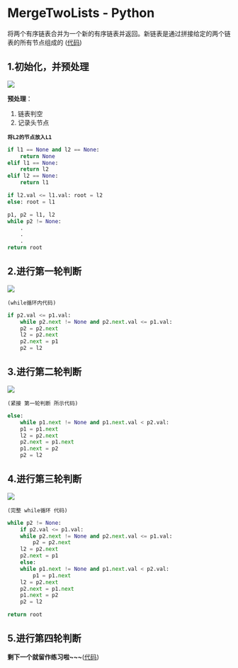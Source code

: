 [m-initial]:https://github.com/TimeSoil/Daily-Tech/blob/4141df26ade702bed9399963aeedcde7a234e764/LeetCode/simple/screenshots/mergeTwoLists/mergeTwoLists-mergeTwoLists-initial.png?raw=true

[m-first-step]:https://github.com/TimeSoil/Daily-Tech/blob/4141df26ade702bed9399963aeedcde7a234e764/LeetCode/simple/screenshots/mergeTwoLists/mergeTwoLists-mergeTwoLists-first-step.png

[m-second-step]:https://github.com/TimeSoil/Daily-Tech/blob/4141df26ade702bed9399963aeedcde7a234e764/LeetCode/simple/screenshots/mergeTwoLists/mergeTwoLists-mergeTwoLists-second-step.png

[m-third-step]:https://github.com/TimeSoil/Daily-Tech/blob/4141df26ade702bed9399963aeedcde7a234e764/LeetCode/simple/screenshots/mergeTwoLists/mergeTwoLists-mergeTwoLists-third-step.png
[m-code]:https://github.com/TimeSoil/Daily-Tech/blob/180b1c7f1a66e17c0cfbef9f8e1d77c732859bd8/LeetCode/simple/mergeTwoLists.py

# MergeTwoLists - Python        
将两个有序链表合并为一个新的有序链表并返回。新链表是通过拼接给定的两个链表的所有节点组成的
([代码][m-code])
## 1.初始化，并预处理
![][m-initial]

__预处理__：
1. 链表判空
2. 记录头节点

**```将L2的节点放入L1```**

```Python
if l1 == None and l2 == None:
    return None
elif l1 == None:
    return l2
elif l2 == None:
    return l1

if l2.val <= l1.val: root = l2
else: root = l1

p1, p2 = l1, l2
while p2 != None:
    .
    .
    .
return root
```

## 2.进行第一轮判断
![][m-first-step]

```(while循环内代码)```

```python
if p2.val <= p1.val:
    while p2.next != None and p2.next.val <= p1.val:
	p2 = p2.next
    l2 = p2.next
    p2.next = p1
    p2 = l2
```

## 3.进行第二轮判断
![][m-second-step]

```(紧接 第一轮判断 所示代码)```

```python
else:
    while p1.next != None and p1.next.val < p2.val:
	p1 = p1.next
    l2 = p2.next
    p2.next = p1.next
    p1.next = p2
    p2 = l2
```

## 4.进行第三轮判断
![][m-third-step]

```(完整 while循环 代码)```

```python
while p2 != None:
    if p2.val <= p1.val:
	while p2.next != None and p2.next.val <= p1.val:
		p2 = p2.next
	l2 = p2.next
	p2.next = p1
    else:
	while p1.next != None and p1.next.val < p2.val:
		p1 = p1.next
	l2 = p2.next
	p2.next = p1.next
	p1.next = p2
    p2 = l2

return root
```
## 5.进行第四轮判断
__剩下一个就留作练习啦~~~__([代码][m-code])




